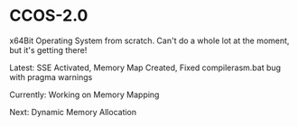 # CCOS-2.0

x64Bit Operating System from scratch. Can't do a whole lot at the moment, but it's getting there!

Latest: SSE Activated, Memory Map Created, Fixed compilerasm.bat bug with pragma warnings

Currently: Working on Memory Mapping 

Next: Dynamic Memory Allocation
